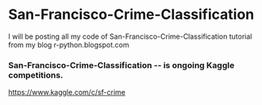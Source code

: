# San-Francisco-Crime-Classification
I will be posting all my code of San-Francisco-Crime-Classification  tutorial from my blog r-python.blogspot.com

### San-Francisco-Crime-Classification --  is ongoing Kaggle competitions.
https://www.kaggle.com/c/sf-crime
